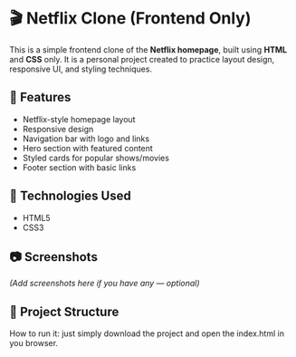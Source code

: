 # 🎬 Netflix Clone (Frontend Only)

This is a simple frontend clone of the **Netflix homepage**, built using **HTML** and **CSS** only. It is a personal project created to practice layout design, responsive UI, and styling techniques.

## 🚀 Features

- Netflix-style homepage layout
- Responsive design
- Navigation bar with logo and links
- Hero section with featured content
- Styled cards for popular shows/movies
- Footer section with basic links

## 📁 Technologies Used

- HTML5
- CSS3

## 📷 Screenshots

*(Add screenshots here if you have any — optional)*

## 📂 Project Structure
How to run it:
just simply download the project and open the index.html in you browser.
